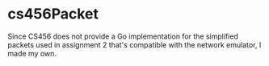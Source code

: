 # cs456Packet
Since CS456 does not provide a Go implementation for the simplified packets used in assignment 2 that's compatible with the network emulator, I made my own.
